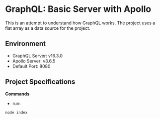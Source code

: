 # GraphQL: Basic Server with Apollo 

This is an attempt to understand how GraphQL works.
The project uses a flat array as a data source for the project.

## Environment 

- GraphQL Server: v16.3.0
- Apollo Server: v3.6.5
- Default Port: 8080

## Project Specifications 

**Commands**
- run: 
```bash
node index